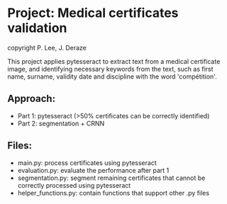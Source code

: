 # Project: Medical certificates validation
copyright P. Lee, J. Deraze

This project applies pytesseract to extract text from a medical certificate image, and identifying necessary keywords from the text, such as first name, surname, validity date and discipline with the word 'compétition'.

## Approach:
- Part 1: pytesseract (>50% certificates can be correctly identified)
- Part 2: segmentation + CRNN

## Files:
- main.py: process certificates using pytesseract
- evaluation.py: evaluate the performance after part 1
- segmentation.py: segment remaining certificates that cannot be correctly processed using pytesseract
- helper_functions.py: contain functions that support other .py files
